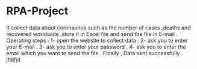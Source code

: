 # RPA-Project
It collect data about coronavirus such as the number of cases ,deaths and recovered worldwide ,store it in Excel file and send the file in E-mail .   Operating steps : 1- open the website to collect data . 2-  ask  you to  enter your E-mail . 3- ask you to enter your password  . 4- ask you to enter the email  which you want to send the file  .   Finally , Data sent successfully . 
jfdjfjd
